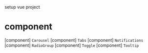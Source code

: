 setup vue project

# component

[component] `Carousel`
[component] `Tabs`
[component] `Notifications`
[component] `RadioGroup`
[component] `Toggle`
[component] `Tooltip`
